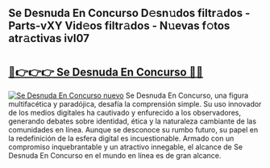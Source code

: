 ## Se Desnuda En Concurso D𝚎sn𝚞dos filtr𝚊dos - Parts-vXY Vid𝚎os filtr𝚊dos - N𝚞evas f𝚘tos atr𝚊ctivas ivI07

# <h2><a href="http://mbc73g.tromn.icu/?c=Se+Desnuda+En+Concurso">🔗👉👉👉 Se Desnuda En Concurso 🔗🔗</a></h2>

[![Se Desnuda En Concurso nuevo](https://i.imgur.com/pEAQMta.gif)](http://mbc73g.tromn.icu/?c=Se+Desnuda+En+Concurso)
Se Desnuda En Concurso, una figura multifacética y paradójica, desafía la comprensión simple. Su uso innovador de los medios digitales ha cautivado y enfurecido a los observadores, generando debates sobre identidad, ética y la naturaleza cambiante de las comunidades en línea. Aunque se desconoce su rumbo futuro, su papel en la redefinición de la esfera digital es incuestionable. Armado con un compromiso inquebrantable y un atractivo innegable, el alcance de Se Desnuda En Concurso en el mundo en línea es de gran alcance.
